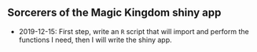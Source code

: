 ## Sorcerers of the Magic Kingdom shiny app

- 2019-12-15: First step, write an `R` script that will import and perform the functions I need, then I will write the shiny app. 

